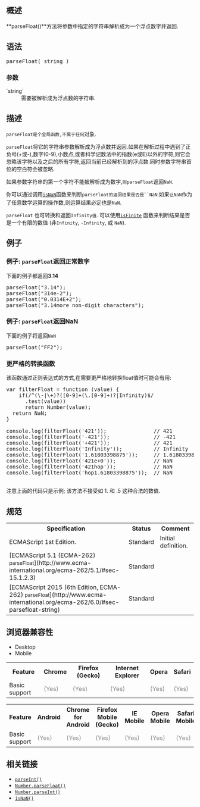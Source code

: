 ## 概述

**parseFloat()**方法将参数中指定的字符串解析成为一个浮点数字并返回.

## 语法

<pre class="syntaxbox">parseFloat(_string_)</pre>

### 参数

<dl>

<dt>`string`</dt>

<dd>需要被解析成为浮点数的字符串.</dd>

</dl>

## 描述

`parseFloat是个全局函数,不属于任何`对象.

`parseFloat`将它的字符串参数解析成为浮点数并返回.如果在解析过程中遇到了正负号(+或-),数字(0-9),小数点,或者科学记数法中的指数(e或E)以外的字符,则它会忽略该字符以及之后的所有字符,返回当前已经解析到的浮点数.同时参数字符串首位的空白符会被忽略.

如果参数字符串的第一个字符不能被解析成为数字,`则parseFloat`返回`NaN`.

你可以通过调用<span style="line-height: 19.0909080505371px;">[`isNaN`](/zh-CN/docs/Web/JavaScript/Reference/Global_Objects/isNaN "isNaN() 函数用来判断一个值是否为 NaN。注：isNaN函数包含一些非常有意思的强制转换规则；你也可以通过 ECMAScript 6 中定义的 Number.isNaN() 或者 typeof 来判断一个值是否为非数值。")</span>函数来判断`parseFloat的返回结果是否是``NaN`.如果`让NaN`作为了任意数学运算的操作数,则运算结果必定也是`NaN`.

`parseFloat`<span> 也可转换和返回</span>`Infinity值`<span>. 可以使用[`isFinite`](/zh-CN/docs/Web/JavaScript/Reference/Global_Objects/isFinite "该全局 isFinite() 函数用来判断被传入的参数值是否为一个有限数值（finite number）。在必要情况下，参数会首先转为一个数值。") 函数来判断结果是否是一个有限的数值 (非</span>`Infinity`<span>, </span>`-Infinity`<span>, 或 </span>`NaN`<span>).</span>

## 例子

### 例子: `parseFloat`返回正常数字

下面的例子都返回**3.14**

<pre class="brush:js">parseFloat("3.14");
parseFloat("314e-2");
parseFloat("0.0314E+2");
parseFloat("3.14more non-digit characters");
</pre>

### 例子: `parseFloat`返回NaN

下面的例子将返回`NaN`

<pre class="brush: js">parseFloat("FF2");
</pre>

### 更严格的转换函数

该函数通过正则表达式的方式,在需要更严格地转换float值时可能会有用:

<pre class="brush: js">var filterFloat = function (value) {
    if(/^(\-|\+)?([0-9]+(\.[0-9]+)?|Infinity)$/
      .test(value))
      return Number(value);
  return NaN;
}

console.log(filterFloat('421'));               // 421
console.log(filterFloat('-421'));              // -421
console.log(filterFloat('+421'));              // 421
console.log(filterFloat('Infinity'));          // Infinity
console.log(filterFloat('1.61803398875'));     // 1.61803398875
console.log(filterFloat('421e+0'));            // NaN
console.log(filterFloat('421hop'));            // NaN
console.log(filterFloat('hop1.61803398875'));  // NaN

</pre>

注意上面的代码只是示例; 该方法不接受如 1\. 和 .5 这种合法的数值.

## 规范

<table class="standard-table">

<tbody>

<tr>

<th scope="col">Specification</th>

<th scope="col">Status</th>

<th scope="col">Comment</th>

</tr>

<tr>

<td>ECMAScript 1st Edition.</td>

<td>Standard</td>

<td>Initial definition.</td>

</tr>

<tr>

<td>[ECMAScript 5.1 (ECMA-262)  
<small lang="zh-CN">parseFloat</small>](http://www.ecma-international.org/ecma-262/5.1/#sec-15.1.2.3)</td>

<td><span class="spec-Standard">Standard</span></td>

<td> </td>

</tr>

<tr>

<td>[ECMAScript 2015 (6th Edition, ECMA-262)  
<small lang="zh-CN">parseFloat</small>](http://www.ecma-international.org/ecma-262/6.0/#sec-parsefloat-string)</td>

<td><span class="spec-Standard">Standard</span></td>

<td> </td>

</tr>

</tbody>

</table>

## 浏览器兼容性

<div class="htab"><a name="AutoCompatibilityTable" id="AutoCompatibilityTable"></a>

*   <a>Desktop</a>
*   <a>Mobile</a>

</div>

<div id="compat-desktop">

<table class="compat-table" style="border-color: transparent;">

<tbody>

<tr>

<th>Feature</th>

<th>Chrome</th>

<th>Firefox (Gecko)</th>

<th>Internet Explorer</th>

<th>Opera</th>

<th>Safari</th>

</tr>

<tr>

<td>Basic support</td>

<td><span title="Please update this with the earliest version of support." style="color: #888;">(Yes)</span></td>

<td><span title="Please update this with the earliest version of support." style="color: #888;">(Yes)</span></td>

<td><span title="Please update this with the earliest version of support." style="color: #888;">(Yes)</span></td>

<td><span title="Please update this with the earliest version of support." style="color: #888;">(Yes)</span></td>

<td><span title="Please update this with the earliest version of support." style="color: #888;">(Yes)</span></td>

</tr>

</tbody>

</table>

</div>

<div id="compat-mobile">

<table class="compat-table">

<tbody>

<tr>

<th>Feature</th>

<th>Android</th>

<th>Chrome for Android</th>

<th>Firefox Mobile (Gecko)</th>

<th>IE Mobile</th>

<th>Opera Mobile</th>

<th>Safari Mobile</th>

</tr>

<tr>

<td>Basic support</td>

<td><span title="Please update this with the earliest version of support." style="color: #888;">(Yes)</span></td>

<td><span title="Please update this with the earliest version of support." style="color: #888;">(Yes)</span></td>

<td><span title="Please update this with the earliest version of support." style="color: #888;">(Yes)</span></td>

<td><span title="Please update this with the earliest version of support." style="color: #888;">(Yes)</span></td>

<td><span title="Please update this with the earliest version of support." style="color: #888;">(Yes)</span></td>

<td><span title="Please update this with the earliest version of support." style="color: #888;">(Yes)</span></td>

</tr>

</tbody>

</table>

</div>

## 相关链接

*   [`parseInt()`](/zh-CN/docs/Web/JavaScript/Reference/Global_Objects/parseInt "概述")
*   [`Number.parseFloat()`](/zh-CN/docs/Web/JavaScript/Reference/Global_Objects/Number/parseFloat "Number.parseFloat() 方法可以把一个字符串解析成浮点数。该方法与全局的 parseFloat() 函数相同，并且处于 ECMAScript 6 规范中（用于全局变量的模块化）。")
*   [`Number.parseInt()`](/zh-CN/docs/Web/JavaScript/Reference/Global_Objects/Number/parseInt "Number.parseInt() 方法可以根据给定的进制数把一个字符串解析成整数。")
*   [`isNaN()`](/zh-CN/docs/Web/JavaScript/Reference/Global_Objects/isNaN "isNaN() 函数用来判断一个值是否为 NaN。注：isNaN函数包含一些非常有意思的强制转换规则；你也可以通过 ECMAScript 6 中定义的 Number.isNaN() 或者 typeof 来判断一个值是否为非数值。")